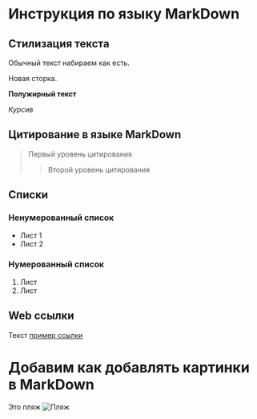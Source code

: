 # Инструкция по языку MarkDown

## Стилизация текста
Обычный текст набираем как есть.

Новая сторка.

**Полужирный текст**

*Курсив*

## Цитирование в языке MarkDown
> Первый уровень цитирования
>> Второй уровень цитирования

## Списки
### Ненумерованный список
* Лист 1
* Лист 2

### Нумерованный список
1. Лист
2. Лист

## Web ссылки
Текст [пример ссылки](http.exampel.com "Всплывающая подсказка")

# Добавим как добавлять картинки в MarkDown
Это пляж
![Пляж](beach.jpg)